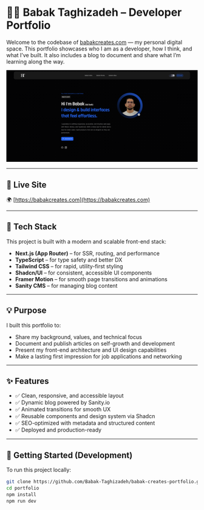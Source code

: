 # 👨‍💻 Babak Taghizadeh – Developer Portfolio

Welcome to the codebase of [babakcreates.com](https://babakcreates.com) — my personal digital space. This portfolio showcases who I am as a developer, how I think, and what I’ve built. It also includes a blog to document and share what I’m learning along the way.

![Preview of babakcreates.com](./public/preview.png)

---

## 🔗 Live Site

🌍 [https://babakcreates.com](https://babakcreates.com)

---

## 🧰 Tech Stack

This project is built with a modern and scalable front-end stack:

- **Next.js (App Router)** – for SSR, routing, and performance
- **TypeScript** – for type safety and better DX
- **Tailwind CSS** – for rapid, utility-first styling
- **Shadcn/UI** – for consistent, accessible UI components
- **Framer Motion** – for smooth page transitions and animations
- **Sanity CMS** – for managing blog content

---

## 💡 Purpose

I built this portfolio to:

- Share my background, values, and technical focus
- Document and publish articles on self-growth and development
- Present my front-end architecture and UI design capabilities
- Make a lasting first impression for job applications and networking

---

## ✨ Features

- ✅ Clean, responsive, and accessible layout
- ✅ Dynamic blog powered by Sanity.io
- ✅ Animated transitions for smooth UX
- ✅ Reusable components and design system via Shadcn
- ✅ SEO-optimized with metadata and structured content
- ✅ Deployed and production-ready

---

## 🚀 Getting Started (Development)

To run this project locally:

```bash
git clone https://github.com/Babak-Taghizadeh/babak-creates-portfolio.git
cd portfolio
npm install
npm run dev
